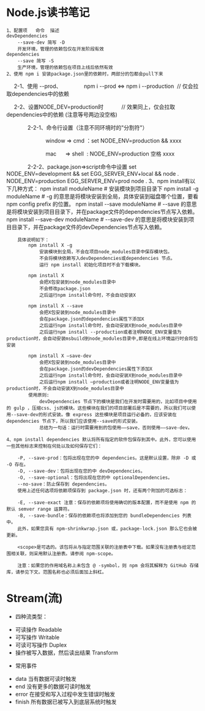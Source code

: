 # Node.js读书笔记
	1、配置项	命令	描述
	devDependencies	
		--save-dev 简写 -D	
		开发环境，管理的依赖包仅在开发阶段有效
	dependencies	
		--save 简写 -S	
		生产环境，管理的依赖包在项目上线后依然有效
	2、使用 npm i 安装package.json里的依赖时，两部分的包都会pull下来
     2-1、使用 --prod、
              npm i --prod <=> npm i --production  // 仅会拉取dependencies中的依赖

     2-2、设置NODE_DEV=production时            // 效果同上，仅会拉取dependencies中的依赖 (注意等号两边没空格)

              2-2-1、命令行设置（注意不同环境时的"分割符"）

                          window => cmd ：set NODE_ENV=production && xxxx

                          mac      => shell  : NODE_ENV=production 空格 xxxx

              2-2-2、package.json=>script命令中设置
					set NODE_ENV=development && set EGG_SERVER_ENV+local && node .
					NODE_ENV=production EGG_SERVER_ENV=prod node .
	3、npm install有以下几种方式：
		npm install moduleName # 安装模块到项目目录下
		npm install -g moduleName # -g 的意思是将模块安装到全局，具体安装到磁盘哪个位置，要看 npm config prefix 的位置。
		npm install --save moduleName # --save 的意思是将模块安装到项目目录下，并在package文件的dependencies节点写入依赖。
		npm install --save-dev moduleName # --save-dev 的意思是将模块安装到项目目录下，并在package文件的devDependencies节点写入依赖。
		
		具体说明如下：
			npm install X -g
				安装模块到全局，不会在项目node_modules目录中保存模块包。
				不会将模块依赖写入devDependencies或dependencies 节点。
				运行 npm install 初始化项目时不会下载模块。
			
			npm install X
				会把X包安装到node_modules目录中
				不会修改package.json
				之后运行npm install命令时，不会自动安装X
				
			npm install X --save
				会把X包安装到node_modules目录中
				会在package.json的dependencies属性下添加X
				之后运行npm install命令时，会自动安装X到node_modules目录中
				之后运行npm install --production或者注明NODE_ENV变量值为production时，会自动安装msbuild到node_modules目录中,即是在线上环境运行时会将包安装
				
			npm install X –save-dev
				会把X包安装到node_modules目录中
				会在package.json的devDependencies属性下添加X
				之后运行npm install命令时，会自动安装X到node_modules目录中
				之后运行npm install –production或者注明NODE_ENV变量值为production时，不会自动安装X到node_modules目录中
			使用原则:
				devDependencies 节点下的模块是我们在开发时需要用的，比如项目中使用的 gulp ，压缩css、js的模块。这些模块在我们的项目部署后是不需要的，所以我们可以使用--save-dev的形式安装。像 express 这些模块是项目运行必备的，应该安装在 dependencies 节点下，所以我们应该使用--save的形式安装。
				总结为一句话：运行时需要用到的包使用––save，否则使用––save-dev。
				
	4、npm install dependencies 默认将所有指定的软件包保存到其中。此外，您可以使用一些其他标志来控制在何处以及如何保存它们：

		-P, --save-prod：包将出现在您的中 dependencies。这是默认设置，除非 -D 或 -O 存在。
		-D, --save-dev：包将出现在您的中 devDependencies。
		-O, --save-optional：包将出现在您的中 optionalDependencies。
		--no-save：防止保存到 dependencies。
		使用上述任何选项将依赖项保存到 package.json 时，还有两个附加的可选标志：

		-E, --save-exact 注意：保存的依赖项将使用确切的版本配置，而不是使用 npm 的默认 semver range 运算符。
		-B, --save-bundle：保存的依赖项也将添加到您的 bundleDependencies 列表中。
		此外，如果您具有 npm-shrinkwrap.json 或，package-lock.json 那么它也会被更新。

		<scope>是可选的。该包将从与指定范围关联的注册表中下载。如果没有注册表与给定范围相关联，则采用默认注册表。请参阅 npm-scope。

		注意：如果您的作用域名称上未包含 @ -symbol，则 npm 会将其解释为 GitHub 存储库，请参见下文。范围名称也必须后面加上斜杠。	


# Stream(流)
* 四种流类型：
- 可读操作	Readable
- 可写操作	Writable
- 可读可写操作	Duplex
- 操作被写入数据，然后读出结果	Transform
* 常用事件
-  data		当有数据可读时触发
-  end		没有更多的数据可读时触发
-  error	在接受和写入过程中发生错误时触发
-  finish	所有数据已被写入到底层系统时触发